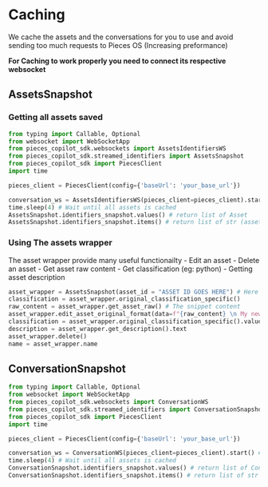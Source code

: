 # Caching 

We cache the assets and the conversations for you to use and avoid sending too much requests to Pieces OS (Increasing preformance)

**For Caching to work properly you need to connect its respective websocket**

## AssetsSnapshot
### Getting all assets saved

```python
from typing import Callable, Optional
from websocket import WebSocketApp
from pieces_copilot_sdk.websockets import AssetsIdentifiersWS
from pieces_copilot_sdk.streamed_identifiers import AssetsSnapshot
from pieces_copilot_sdk import PiecesClient
import time

pieces_client = PiecesClient(config={'baseUrl': 'your_base_url'})

conversation_ws = AssetsIdentifiersWS(pieces_client=pieces_client).start() # Need to connect to the websocket
time.sleep(4) # Wait until all assets is cached 
AssetsSnapshot.identifiers_snapshot.values() # return list of Asset
AssetsSnapshot.identifiers_snapshot.items() # return list of str (assets ids)
```
### Using The assets wrapper
The asset wrapper provide many useful functionailty 
	- Edit an asset
	- Delete an asset
	- Get asset raw content
	- Get classification (eg: python)
	- Getting asset description

```python
asset_wrapper = AssetsSnapshot(asset_id = "ASSET ID GOES HERE") # Here it should be one from the AssetsSnapshot.identifiers_snapshot.items()
classification = asset_wrapper.original_classification_specific()
raw_content = asset_wrapper.get_asset_raw() # The snippet content
asset_wrapper.edit_asset_original_format(data=f"{raw_content} \n My new content goes here") # Here it will edit the asset content
classification = asset_wrapper.original_classification_specific().value # Classification eg. python
description = asset_wrapper.get_description().text
asset_wrapper.delete()
name = asset_wrapper.name
```


## ConversationSnapshot
```python
from typing import Callable, Optional
from websocket import WebSocketApp
from pieces_copilot_sdk.websockets import ConversationWS
from pieces_copilot_sdk.streamed_identifiers import ConversationSnapshot
from pieces_copilot_sdk import PiecesClient
import time

pieces_client = PiecesClient(config={'baseUrl': 'your_base_url'})

conversation_ws = ConversationWS(pieces_client=pieces_client).start() # Need to connect to the websocket
time.sleep(4) # Wait until all assets is cached 
ConversationSnapshot.identifiers_snapshot.values() # return list of Conversations
ConversationSnapshot.identifiers_snapshot.items() # return list of str (conversations ids)
```

